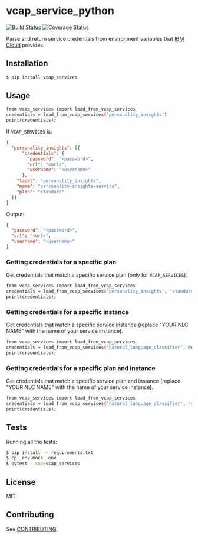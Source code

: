 # vcap_service_python

[![Build Status](https://travis-ci.org/mamoonraja/vcap-services-python.svg?branch=master)](https://travis-ci.org/mamoonraja/vcap-services-python/)
[![Coverage Status](https://coveralls.io/repos/mamoonraja/vcap-services-python/badge.svg?branch=master&service=github)](https://coveralls.io/github/mamoonraja/vcap-services-python?branch=master)

Parse and return service credentials from environment variables that [IBM Cloud] provides.

## Installation

```sh
$ pip install vcap_services
```

## Usage

```sh
from vcap_services import load_from_vcap_services
credentials = load_from_vcap_services('personality_insights')
print(credentials);
```

If `VCAP_SERVICES` is:
```json
{
  "personality_insights": [{
      "credentials": {
        "password": "<password>",
        "url": "<url>",
        "username": "<username>"
      },
    "label": "personality_insights",
    "name": "personality-insights-service",
    "plan": "standard"
  }]
}
```

Output:
```json
{
  "password": "<password>",
  "url": "<url>",
  "username": "<username>"
}
```

### Getting credentials for a specific plan

Get credentials that match a specific service plan (only for `VCAP_SERVICES`).
```sh
from vcap_services import load_from_vcap_services
credentials = load_from_vcap_services('personality_insights', 'standard')
print(credentials);
```

### Getting credentials for a specific instance
Get credentials that match a specific service instance (replace "YOUR NLC NAME" with the name of your service instance).
```sh
from vcap_services import load_from_vcap_services
credentials = load_from_vcap_services('natural_language_classifier', None, 'YOUR NLC NAME')
print(credentials);
```

### Getting credentials for a specific plan and instance
Get credentials that match a specific service plan and instance (replace "YOUR NLC NAME" with the name of your service instance).
```sh
from vcap_services import load_from_vcap_services
credentials = load_from_vcap_services('natural_language_classifier', 'standard', 'YOUR NLC NAME')
print(credentials);
```

## Tests
Running all the tests:
```sh
$ pip install -r requirements.txt
$ cp .env.mock .env
$ pytest --cov=vcap_services
```

## License

MIT.

## Contributing
See [CONTRIBUTING](https://github.com/mamoonraja/vcap-services-python/blob/master/CONTRIBUTING.md).

[IBM Cloud]: http://console.bluemix.net/
